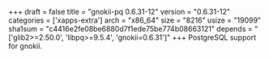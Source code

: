 +++
draft = false
title = "gnokii-pq 0.6.31-12"
version = "0.6.31-12"
categories = ['xapps-extra']
arch = "x86_64"
size = "8216"
usize = "19099"
sha1sum = "c4416e2fe08be6880d7f1ede75be774b08663121"
depends = "['glib2>=2.50.0', 'libpq>=9.5.4', 'gnokii=0.6.31']"
+++
PostgreSQL support for gnokii.